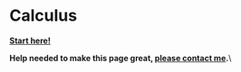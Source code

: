 # Calculus

[**Start here!**](http://parrt.cs.usfca.edu/doc/matrix-calculus/)

**Help needed to make this page great, **[**please contact me**](mailto:ori@oric)**.**\
